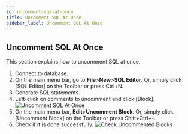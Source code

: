 ```yaml
---
id: uncomment-sql-at-once
title: Uncomment SQL At Once
sidebar_label: Uncomment SQL At Once
---
```


## Uncomment SQL At Once

This section explains how to uncomment SQL at once.

1. Connect to database.
2. On the main menu bar, go to **File**>**New**>**SQL Editor**. Or, simply click [SQL Editor] on the Toolbar or press Ctrl+N.
3. Generate SQL statements.
4. Left-click on comments to uncomment and click [Block].
![Uncomment SQL At Once](https://s3.ap-northeast-2.amazonaws.com/sqlgate-manual-content/D7FB70A848143FCF699A858D5AF16EFA.jpg)
5. On the main menu bar, **Edit**>**Uncomment Block**. Or, simply click [Uncomment Block] on the Toolbar or press Shift+Ctrl+-.
6. Check if it is done successfully.
![Check Uncommented Blocks](https://s3.ap-northeast-2.amazonaws.com/sqlgate-manual-content/42D4674C00D504D9C114B9C46AD56F14.jpg)